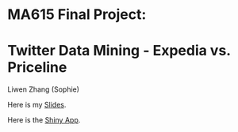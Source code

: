 # MA615 Final Project: 
# Twitter Data Mining - Expedia vs. Priceline
Liwen Zhang (Sophie)

Here is my [Slides](https://drive.google.com/file/d/1fveofvfolHh3i58QDI0sD7RO39bzg23q/view?usp=sharing).

Here is the [Shiny App](https://liwenzhang.shinyapps.io/twittermining/).
